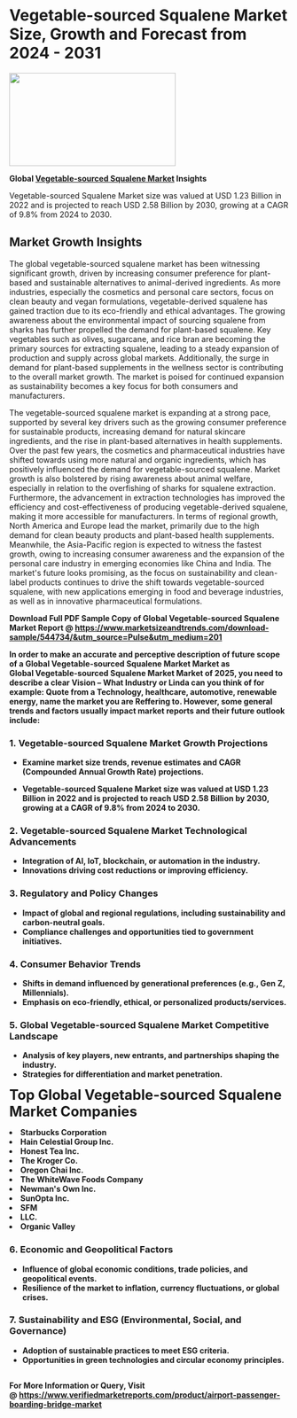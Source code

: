 <H1>Vegetable-sourced Squalene Market Size, Growth and Forecast from 2024 - 2031</H1><img class="aligncenter size-medium wp-image-584254" src="https://thirdeyenews.in/wp-content/uploads/2024/09/Global-Market-Research-300x168.jpeg" alt="" width="300" height="168" /><p><strong>Global&nbsp;<a href="https://www.marketsizeandtrends.com/download-sample/544734/&amp;utm_source=Pulse&amp;utm_medium=201">Vegetable-sourced Squalene Market</a> Insights</strong></p><p>Vegetable-sourced Squalene Market size was valued at USD 1.23 Billion in 2022 and is projected to reach USD 2.58 Billion by 2030, growing at a CAGR of 9.8% from 2024 to 2030.</p><p><h2>Market Growth Insights</h2> <p>The global vegetable-sourced squalene market has been witnessing significant growth, driven by increasing consumer preference for plant-based and sustainable alternatives to animal-derived ingredients. As more industries, especially the cosmetics and personal care sectors, focus on clean beauty and vegan formulations, vegetable-derived squalene has gained traction due to its eco-friendly and ethical advantages. The growing awareness about the environmental impact of sourcing squalene from sharks has further propelled the demand for plant-based squalene. Key vegetables such as olives, sugarcane, and rice bran are becoming the primary sources for extracting squalene, leading to a steady expansion of production and supply across global markets. Additionally, the surge in demand for plant-based supplements in the wellness sector is contributing to the overall market growth. The market is poised for continued expansion as sustainability becomes a key focus for both consumers and manufacturers.</p> <p><strong></strong></p> <p>The vegetable-sourced squalene market is expanding at a strong pace, supported by several key drivers such as the growing consumer preference for sustainable products, increasing demand for natural skincare ingredients, and the rise in plant-based alternatives in health supplements. Over the past few years, the cosmetics and pharmaceutical industries have shifted towards using more natural and organic ingredients, which has positively influenced the demand for vegetable-sourced squalene. Market growth is also bolstered by rising awareness about animal welfare, especially in relation to the overfishing of sharks for squalene extraction. Furthermore, the advancement in extraction technologies has improved the efficiency and cost-effectiveness of producing vegetable-derived squalene, making it more accessible for manufacturers. In terms of regional growth, North America and Europe lead the market, primarily due to the high demand for clean beauty products and plant-based health supplements. Meanwhile, the Asia-Pacific region is expected to witness the fastest growth, owing to increasing consumer awareness and the expansion of the personal care industry in emerging economies like China and India. The market's future looks promising, as the focus on sustainability and clean-label products continues to drive the shift towards vegetable-sourced squalene, with new applications emerging in food and beverage industries, as well as in innovative pharmaceutical formulations.</p> <p><strong></p><p><span class=""><strong>Download Full PDF Sample Copy of Global Vegetable-sourced Squalene Market Report</strong> @ <a href="https://www.marketsizeandtrends.com/download-sample/544734/&amp;utm_source=Pulse&amp;utm_medium=201" target="_blank">https://www.marketsizeandtrends.com/download-sample/544734/&amp;utm_source=Pulse&amp;utm_medium=201</a></span></p><p>In order to make an accurate and perceptive description of future scope of a Global&nbsp;Vegetable-sourced Squalene Market Market as Global&nbsp;Vegetable-sourced Squalene Market Market of 2025, you need to describe a clear Vision &ndash; What Industry or Linda can you think of for example: Quote from a Technology, healthcare, automotive, renewable energy, name the market you are Reffering to. However, some general trends and factors usually impact market reports and their future outlook include:</p><h3>1.&nbsp;<strong>Vegetable-sourced Squalene Market Growth Projections</strong></h3><ul><li>Examine market size trends, revenue estimates and CAGR (Compounded Annual Growth Rate) projections.</li><li><p>Vegetable-sourced Squalene Market size was valued at USD 1.23 Billion in 2022 and is projected to reach USD 2.58 Billion by 2030, growing at a CAGR of 9.8% from 2024 to 2030.</p></li></ul><h3>2.&nbsp;<strong>Vegetable-sourced Squalene Market Technological Advancements</strong></h3><ul><li>Integration of AI, IoT, blockchain, or automation in the industry.</li><li>Innovations driving cost reductions or improving efficiency.</li></ul><h3>3.&nbsp;<strong>Regulatory and Policy Changes</strong></h3><ul><li>Impact of global and regional regulations, including sustainability and carbon-neutral goals.</li><li>Compliance challenges and opportunities tied to government initiatives.</li></ul><h3>4.&nbsp;<strong>Consumer Behavior Trends</strong></h3><ul><li>Shifts in demand influenced by generational preferences (e.g., Gen Z, Millennials).</li><li>Emphasis on eco-friendly, ethical, or personalized products/services.</li></ul><h3>5.&nbsp;<strong>Global Vegetable-sourced Squalene Market Competitive Landscape</strong></h3><ul><li>Analysis of key players, new entrants, and partnerships shaping the industry.</li><li>Strategies for differentiation and market penetration.</li></ul><p data-pm-slice="1 1 []"><span style="color: inherit; font-family: inherit; font-size: 25px;">Top Global Vegetable-sourced Squalene Market Companies</span></p><div class="" data-test-id=""><p><li>Starbucks Corporation</li><li> Hain Celestial Group Inc.</li><li> Honest Tea Inc.</li><li> The Kroger Co.</li><li> Oregon Chai Inc.</li><li> The WhiteWave Foods Company</li><li> Newman's Own Inc.</li><li> SunOpta Inc.</li><li> SFM</li><li> LLC.</li><li> Organic Valley</li></p></div><h3>6.&nbsp;<strong>Economic and Geopolitical Factors</strong></h3><ul><li>Influence of global economic conditions, trade policies, and geopolitical events.</li><li>Resilience of the market to inflation, currency fluctuations, or global crises.</li></ul><h3>7.&nbsp;<strong>Sustainability and ESG (Environmental, Social, and Governance)</strong></h3><ul><li>Adoption of sustainable practices to meet ESG criteria.</li><li>Opportunities in green technologies and circular economy principles.</li></ul><h2><strong style="font-size: 14px;">For More Information or Query, Visit @&nbsp;</strong><a style="background-color: #ffffff; font-size: 14px;" href="https://www.marketsizeandtrends.com/report/vegetableaesourced-squalene-market/" target="_blank">https://www.verifiedmarketreports.com/product/airport-passenger-boarding-bridge-market</a></h2>